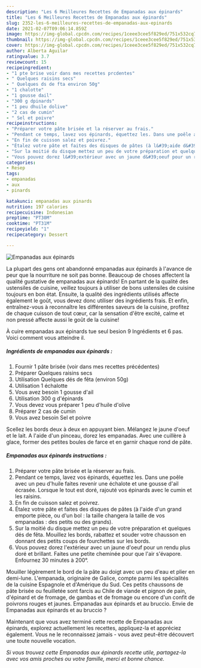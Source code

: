 ```yaml
---
description: "Les 6 Meilleures Recettes de Empanadas aux épinards"
title: "Les 6 Meilleures Recettes de Empanadas aux épinards"
slug: 2352-les-6-meilleures-recettes-de-empanadas-aux-epinards
date: 2021-02-07T09:06:14.859Z
image: https://img-global.cpcdn.com/recipes/1ceee3cee5f829ed/751x532cq70/empanadas-aux-epinards-photo-principale-de-la-recette.jpg
thumbnail: https://img-global.cpcdn.com/recipes/1ceee3cee5f829ed/751x532cq70/empanadas-aux-epinards-photo-principale-de-la-recette.jpg
cover: https://img-global.cpcdn.com/recipes/1ceee3cee5f829ed/751x532cq70/empanadas-aux-epinards-photo-principale-de-la-recette.jpg
author: Alberta Aguilar
ratingvalue: 3.7
reviewcount: 15
recipeingredient:
- "1 pte brise voir dans mes recettes prcdentes"
- " Quelques raisins secs"
- " Quelques ds de fta environ 50g"
- "1 chalotte"
- "1 gousse dail"
- "300 g dpinards"
- "1 peu dhuile dolive"
- "2 cas de cumin"
- " Sel et poivre"
recipeinstructions:
- "Préparer votre pâte brisée et la réserver au frais."
- "Pendant ce temps, lavez vos épinards, équettez les. Dans une poêle avec un peu d&#39;huile faites revenir une échalote et une gousse d&#39;ail écrasée. Lorsque le tout est doré, rajouté vos épinards avec le cumin et les raisins."
- "En fin de cuisson salez et poivrez."
- "Étalez votre pâte et faites des disques de pâtes (à l&#39;aide d&#39;un grand emporte pièce, ou d&#39;un bol : la taille changera la taille de vos empanadas : des petits ou des grands)."
- "Sur la moitié du disque mettez un peu de votre préparation et quelques dés de fêta. Mouillez les bords, rabattez et souder votre chausson en donnant des petits coups de fourchettes sur les bords."
- "Vous pouvez dorez l&#39;extérieur avec un jaune d&#39;oeuf pour un rendu plus doré et brillant. Faites une petite cheminée pour que l&#39;air s&#39;évapore. Enfournez 30 minutes à 200°."
categories:
- Resep
tags:
- empanadas
- aux
- pinards

katakunci: empanadas aux pinards 
nutrition: 197 calories
recipecuisine: Indonesian
preptime: "PT30M"
cooktime: "PT31M"
recipeyield: "1"
recipecategory: Dessert

---
```



![Empanadas aux épinards](https://img-global.cpcdn.com/recipes/1ceee3cee5f829ed/751x532cq70/empanadas-aux-epinards-photo-principale-de-la-recette.jpg)

La plupart des gens ont abandonné empanadas aux épinards à l'avance de peur que la nourriture ne soit pas bonne. Beaucoup de choses affectent la qualité gustative de empanadas aux épinards! En partant de la qualité des ustensiles de cuisine, veillez toujours à utiliser de bons ustensiles de cuisine toujours en bon état. Ensuite, la qualité des ingrédients utilisés affecte également le goût, vous devez donc utiliser des ingrédients frais. Et enfin, entraînez-vous à reconnaître les différentes saveurs de la cuisine, profitez de chaque cuisson de tout cœur, car la sensation d'être excité, calme et non pressé affecte aussi le goût de la cuisine!

<!--inarticleads1-->

À cuire empanadas aux épinards tue seul besion 9 Ingrédients et 6 pas. Voici comment vous atteindre il.

##### Ingrédients de empanadas aux épinards :

1. Fournir 1 pâte brisée (voir dans mes recettes précédentes)
1. Préparer  Quelques raisins secs
1. Utilisation  Quelques dés de fêta (environ 50g)
1. Utilisation 1 échalotte
1. Vous avez besoin 1 gousse d&#39;ail
1. Utilisation 300 g d&#39;épinards
1. Vous devez vous préparer 1 peu d&#39;huile d&#39;olive
1. Préparer 2 cas de cumin
1. Vous avez besoin  Sel et poivre


Scellez les bords deux à deux en appuyant bien. Mélangez le jaune d&#39;oeuf et le lait. A l&#39;aide d&#39;un pinceau, dorez les empanadas. Avec une cuillère à glace, former des petites boules de farce et en garnir chaque rond de pâte. 

<!--inarticleads2-->

##### Empanadas aux épinards instructions :

1. Préparer votre pâte brisée et la réserver au frais.
1. Pendant ce temps, lavez vos épinards, équettez les. Dans une poêle avec un peu d&#39;huile faites revenir une échalote et une gousse d&#39;ail écrasée. Lorsque le tout est doré, rajouté vos épinards avec le cumin et les raisins.
1. En fin de cuisson salez et poivrez.
1. Étalez votre pâte et faites des disques de pâtes (à l&#39;aide d&#39;un grand emporte pièce, ou d&#39;un bol : la taille changera la taille de vos empanadas : des petits ou des grands).
1. Sur la moitié du disque mettez un peu de votre préparation et quelques dés de fêta. Mouillez les bords, rabattez et souder votre chausson en donnant des petits coups de fourchettes sur les bords.
1. Vous pouvez dorez l&#39;extérieur avec un jaune d&#39;oeuf pour un rendu plus doré et brillant. Faites une petite cheminée pour que l&#39;air s&#39;évapore. Enfournez 30 minutes à 200°.


Mouiller légèrement le bord de la pâte au doigt avec un peu d&#39;eau et plier en demi-lune. L&#39;empanada, originaire de Galice, compte parmi les spécialités de la cuisine Espagnole et d&#39;Amérique du Sud. Ces petits chaussons de pâte brisée ou feuilletée sont farcis au Chile de viande et pignon de pain, d&#39;épinard et de fromage, de gambas et de fromage ou encore d&#39;un confit de poivrons rouges et jaunes. Empanadas aux épinards et au bruccio. Envie de Empanadas aux épinards et au bruccio ? 

<!--inarticleads1-->

<p>
Maintenant que vous avez terminé cette recette de Empanadas aux épinards, explorez actuellement les recettes, appliquez-la et appréciez également. Vous ne le reconnaissez jamais - vous avez peut-être découvert une toute nouvelle vocation.
</p>

<p>
<i>Si vous trouvez cette Empanadas aux épinards recette utile, partagez-la avec vos amis proches ou votre famille, merci et bonne chance.</i>
</p>
